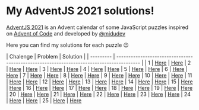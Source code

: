 # My AdventJS 2021 solutions!

[AdventJS 2021](https://adventjs.dev) is an Advent calendar of some JavaScript puzzles inspired on [Advent of Code](https://adventofcode.com) and developed by [@midudev](https://github.com/midudev)

Here you can find my solutions for each puzzle 😉

| Chalenge | Problem | Solution |
| --------- | ---------------------------------------------------------------------------------------- |
| 1 | [Here](https://github.com/marsigliadev/adventjs-solutions/blob/master/src/01/README.md) | [Here](https://github.com/marsigliadev/adventjs-solutions/blob/master/src/01/index.mjs)
| 2 | [Here](https://github.com/marsigliadev/adventjs-solutions/blob/master/src/02/README.md) | [Here](https://github.com/marsigliadev/adventjs-solutions/blob/master/src/02/index.mjs)
| 3 | [Here](https://github.com/marsigliadev/adventjs-solutions/blob/master/src/03/README.md) | [Here](https://github.com/marsigliadev/adventjs-solutions/blob/master/src/03/index.mjs)
| 4 | [Here](https://github.com/marsigliadev/adventjs-solutions/blob/master/src/04/README.md) | [Here](https://github.com/marsigliadev/adventjs-solutions/blob/master/src/04/index.mjs)
| 5 | [Here](https://github.com/marsigliadev/adventjs-solutions/blob/master/src/05/README.md) | [Here](https://github.com/marsigliadev/adventjs-solutions/blob/master/src/05/index.mjs)
| 6 | [Here](https://github.com/marsigliadev/adventjs-solutions/blob/master/src/06/README.md) | [Here](https://github.com/marsigliadev/adventjs-solutions/blob/master/src/06/index.mjs)
| 7 | [Here](https://github.com/marsigliadev/adventjs-solutions/blob/master/src/07/README.md) | [Here](https://github.com/marsigliadev/adventjs-solutions/blob/master/src/07/index.mjs)
| 8 | [Here](https://github.com/marsigliadev/adventjs-solutions/blob/master/src/08/README.md) | [Here](https://github.com/marsigliadev/adventjs-solutions/blob/master/src/08/index.mjs)
| 9 | [Here](https://github.com/marsigliadev/adventjs-solutions/blob/master/src/09/README.md) | [Here](https://github.com/marsigliadev/adventjs-solutions/blob/master/src/09/index.mjs)
| 10 | [Here](https://github.com/marsigliadev/adventjs-solutions/blob/master/src/10/README.md) | [Here](https://github.com/marsigliadev/adventjs-solutions/blob/master/src/10/index.mjs)
| 11 | [Here](https://github.com/marsigliadev/adventjs-solutions/blob/master/src/11/README.md) | [Here](https://github.com/marsigliadev/adventjs-solutions/blob/master/src/11/index.mjs)
| 12 | [Here](https://github.com/marsigliadev/adventjs-solutions/blob/master/src/12/README.md) | [Here](https://github.com/marsigliadev/adventjs-solutions/blob/master/src/12/index.mjs)
| 13 | [Here](https://github.com/marsigliadev/adventjs-solutions/blob/master/src/13/README.md) | [Here](https://github.com/marsigliadev/adventjs-solutions/blob/master/src/13/index.mjs)
| 14 | [Here](https://github.com/marsigliadev/adventjs-solutions/blob/master/src/14/README.md) | [Here](https://github.com/marsigliadev/adventjs-solutions/blob/master/src/14/index.mjs)
| 15 | [Here](https://github.com/marsigliadev/adventjs-solutions/blob/master/src/15/README.md) | [Here](https://github.com/marsigliadev/adventjs-solutions/blob/master/src/15/index.mjs)
| 16 | [Here](https://github.com/marsigliadev/adventjs-solutions/blob/master/src/16/README.md) | [Here](https://github.com/marsigliadev/adventjs-solutions/blob/master/src/16/index.mjs)
| 17 | [Here](https://github.com/marsigliadev/adventjs-solutions/blob/master/src/17/README.md) | [Here](https://github.com/marsigliadev/adventjs-solutions/blob/master/src/17/index.mjs)
| 18 | [Here](https://github.com/marsigliadev/adventjs-solutions/blob/master/src/18/README.md) | [Here](https://github.com/marsigliadev/adventjs-solutions/blob/master/src/18/index.mjs)
| 19 | [Here](https://github.com/marsigliadev/adventjs-solutions/blob/master/src/19/README.md) | [Here](https://github.com/marsigliadev/adventjs-solutions/blob/master/src/19/index.mjs)
| 20 | [Here](https://github.com/marsigliadev/adventjs-solutions/blob/master/src/20/README.md) | [Here](https://github.com/marsigliadev/adventjs-solutions/blob/master/src/20/index.mjs)
| 21 | [Here](https://github.com/marsigliadev/adventjs-solutions/blob/master/src/21/README.md) | [Here](https://github.com/marsigliadev/adventjs-solutions/blob/master/src/21/index.mjs)
| 22 | [Here](https://github.com/marsigliadev/adventjs-solutions/blob/master/src/22/README.md) | [Here](https://github.com/marsigliadev/adventjs-solutions/blob/master/src/22/index.mjs)
| 23 | [Here](https://github.com/marsigliadev/adventjs-solutions/blob/master/src/23/index.mjs) | [Here](https://github.com/marsigliadev/adventjs-solutions/blob/master/src/23/index.mjs)
| 24 | [Here](https://github.com/marsigliadev/adventjs-solutions/blob/master/src/24/index.mjs) | [Here](https://github.com/marsigliadev/adventjs-solutions/blob/master/src/24/index.mjs)
| 25 | [Here](https://github.com/marsigliadev/adventjs-solutions/blob/master/src/25/index.mjs) | [Here](https://github.com/marsigliadev/adventjs-solutions/blob/master/src/25/index.mjs)
